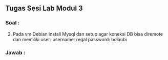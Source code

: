 ## **Tugas Sesi Lab Modul 3**
### Soal :
2. Pada vm Debian install Mysql dan setup agar koneksi DB bisa diremote dan memiliki user: username: regal password: bolaubi<br>
### Jawab :